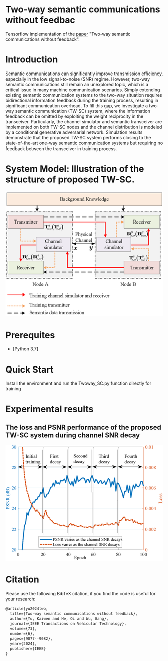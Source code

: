 
# Two-way semantic communications without feedbac

Tensorflow implementation of the [paper](https://ieeexplore.ieee.org/document/10400867) "Two-way semantic communications without feedback". 

# Introduction
Semantic communications can significantly improve transmission efficiency, especially in the low signal-to-noise (SNR) regime. However, two-way semantic communications still remain an unexplored topic, which is a critical issue in many machine communication scenarios. Simply extending existing semantic communication systems to the two-way situation requires bidirectional information feedback during the training process, resulting in significant communication overhead. To fill this gap, we investigate a two-way semantic communication (TW-SC) system, where the information feedback can be omitted by exploiting the weight reciprocity in the transceiver. Particularly, the channel simulator and semantic transceiver are implemented on both TW-SC nodes and the channel distribution is modeled by a conditional generative adversarial network. Simulation results demonstrate that the proposed TW-SC system performs closing to the state-of-the-art one-way semantic communication systems but requiring no feedback between the transceiver in training process.

# System Model: Illustration of the structure of proposed TW-SC.
![ ](./figure/TW_SC.png)


# Prerequites
* [Python 3.7]


# Quick Start

Install the environment and run the Twoway_SC.py function directly for training

# Experimental results


## The loss and PSNR performance of the proposed TW-SC system during channel SNR decay

![ ](./figure/LOSSandPSNRvsSNRdecay-eps-converted-to.png)

# Citation

Please use the following BibTeX citation, if you find the code is useful for your research:

```
@article{yu2024two,
  title={Two-way semantic communications without feedback},
  author={Yu, Kaiwen and He, Qi and Wu, Gang},
  journal={IEEE Transactions on Vehicular Technology},
  volume={73},
  number={6},
  pages={9077--9082},
  year={2024},
  publisher={IEEE}
}
```
